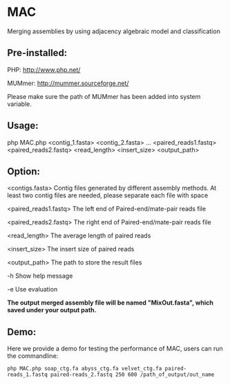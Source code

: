 # MAC
Merging assemblies by using adjacency algebraic model and classification

## Pre-installed:

PHP: http://www.php.net/

MUMmer: http://mummer.sourceforge.net/ 

Please make sure the path of MUMmer has been added into system variable.

## Usage: 

php MAC.php <contig_1.fasta> <contig_2.fasta> ... <paired_reads1.fastq> <paired_reads2.fastq> <read_length> <insert_size> <output_path>


## Option:
	
<contigs.fasta>	Contig files generated by different assembly methods. At least two contig files are needed, please separate each file with space

<paired_reads1.fastq>	The left end of Paired-end/mate-pair reads file

<paired_reads2.fastq>	The right end of Paired-end/mate-pair reads file

<read_length>	The average length of paired reads

<insert_size>	The insert size of paired reads

<output_path>	The path to store the result files

-h      Show help message 

-e      Use evaluation

**The output merged assembly file will be named "MixOut.fasta", which saved under your output path.**

## Demo:

Here we provide a demo for testing the performance of MAC, users can run the commandline:

```
php MAC.php soap_ctg.fa abyss_ctg.fa velvet_ctg.fa paired-reads_1.fastq paired-reads_2.fastq 250 600 /path_of_output/out_name
```
